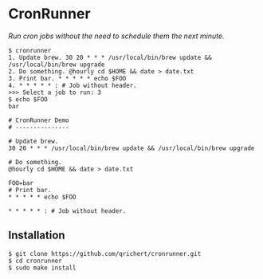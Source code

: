 # CronRunner

_Run cron jobs without the need to schedule them the next minute._

```console
$ cronrunner
1. Update brew. 30 20 * * * /usr/local/bin/brew update && /usr/local/bin/brew upgrade
2. Do something. @hourly cd $HOME && date > date.txt
3. Print bar. * * * * * echo $FOO
4. * * * * * : # Job without header.
>>> Select a job to run: 3
$ echo $FOO
bar
```

```crontab
# CronRunner Demo
# ---------------

# Update brew.
30 20 * * * /usr/local/bin/brew update && /usr/local/bin/brew upgrade

# Do something.
@hourly cd $HOME && date > date.txt

FOO=bar
# Print bar.
* * * * * echo $FOO

* * * * * : # Job without header.
```

## Installation

```console
$ git clone https://github.com/qrichert/cronrunner.git
$ cd cronrunner
$ sudo make install
```
